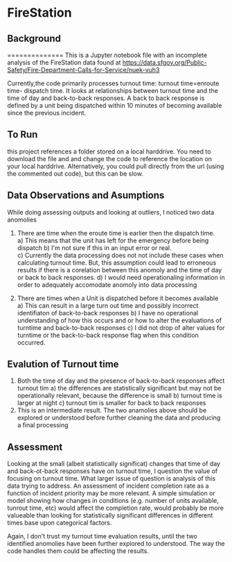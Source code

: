 # FireStation


## Background
==============
This is a Jupyter notebook file with an incomplete analysis of the FireStation data found at 
https://data.sfgov.org/Public-Safety/Fire-Department-Calls-for-Service/nuek-vuh3

Currently,the code primarily processes turnout time:  turnout time=enroute time- dispatch time. It looks at relationships between turnout time and the time of day and back-to-back responses. A back to back response is defined by a unit being dispatched within 10 minutes of becoming available since the previous incident. 

## To Run

this project references a folder stored on a local harddrive.  You need to download the file and and change the code to reference the location on your local harddrive.  Alternatively, you could pull directly from the url (using the commented out code), but this can be slow.



## Data Observations and Asumptions
While doing assessing outputs and looking at outliers, I noticed two data anomolies
  1) There are time when the eroute time is earlier then the dispatch time.  
      a) This means that the unit has left for the emergency before being dispatch
      b) I'm not sure if this in an input error or real.  
      c) Currently the data processing does not not include these cases when calculating turnout time.  But, this assumption could lead to erroneous results if there is a corelation between this anomoly and the time of day or back to back responses.
      d)  I would need operationaling information in order to adequately accomodate anomoly into data processing
      
  2) There are times when a Unit is dispatched before it becomes available
      a) This can result in a large turn out time and possibly incorrect identifiaton of back-to-back responses
      b) I have no operational understanding of how this occurs and or how to alter the evaluations of turntime and back-to-back responses
      c) I did not drop of alter values for turntime or the back-to-back response flag when this condition occurred.
      
      
## Evalution of Turnout time
  1) Both the time of day and the presence of back-to-back responses affect turnout tim
      a) the differences are statistically significant but may not be operationally relevant, because the difference is small
      b) turnout time is larger at night 
      c) turnout tim is smaller for back to back responses
   2)  This is an intermediate result.  The two anamolies above should be explored or understood before further cleaning the data and producing a final processing
   
   
 ## Assessment
Looking at the small (albeit statistically significat) changes that time of day and back-ot-back responses have on turnout time, I question the value of focusing on turnout time.  What larger issue of question is analysis of this data trying to address.  An assessment of incident completion rate as a function of incident priority may be more relevant.  A simple simulation or model showing  how changes in conditions (e.g. number of units available, tunrout time, etc) would affect the completion rate, would probably be more valueable than looking for statistically significant differences in different times base upon categorical factors.

Again, I don't trust my turnout time evaluation results, until the two identified anomolies have been further explored to understood.  The way the code handles them could be affecting the results.

  
